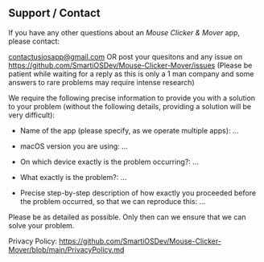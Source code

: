 ## Support / Contact


If you have any other questions about an *Mouse Clicker & Mover* app, please contact:

contactusiosapp@gmail.com OR post your quesitons and any issue on https://github.com/SmartiOSDev/Mouse-Clicker-Mover/issues
(Please be patient while waiting for a reply as this is only a 1 man company and some answers to rare problems may require intense research)

We require the following precise information to provide you with a solution to your problem (without the following details, providing a solution will be very difficult):

- Name of the app (please specify, as we operate multiple apps): …

- macOS version you are using: …

- On which device exactly is the problem occurring?: …

- What exactly is the problem?: …

- Precise step-by-step description of how exactly you proceeded before the problem occurred, so that we can reproduce this: …


Please be as detailed as possible. Only then can we ensure that we can solve your problem.

Privacy Policy: https://github.com/SmartiOSDev/Mouse-Clicker-Mover/blob/main/PrivacyPolicy.md
